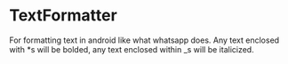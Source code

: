# TextFormatter
For formatting text in android like what whatsapp does. Any text enclosed with *s will be bolded, any text enclosed within _s will be italicized.
